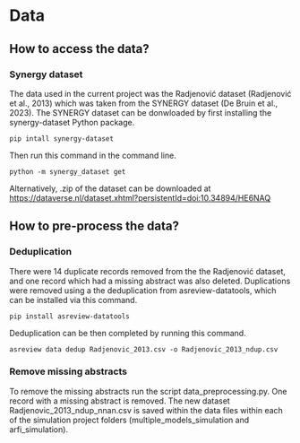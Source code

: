 # Data 

## How to access the data?

### Synergy dataset
The data used in the current project was the Radjenović dataset (Radjenović et al., 2013) which was taken from the SYNERGY dataset (De Bruin et al., 2023). The SYNERGY dataset can be donwloaded by first installing the synergy-dataset Python package.

````batch
pip intall synergy-dataset
````

Then run this command in the command line.

````batch
python -m synergy_dataset get 
````

Alternatively, .zip of the dataset can be downloaded at https://dataverse.nl/dataset.xhtml?persistentId=doi:10.34894/HE6NAQ

## How to pre-process the data?

### Deduplication
There were 14 duplicate records removed from the the Radjenović dataset, and one record which had a missing abstract was also deleted. Duplications were removed using a the deduplication from asreview-datatools, which can be installed via this command. 

````batch
pip install asreview-datatools
````

Deduplication can be then completed by running this command.

````batch
asreview data dedup Radjenovic_2013.csv -o Radjenovic_2013_ndup.csv
````

### Remove missing abstracts 

To remove the missing abstracts run the script data_preprocessing.py. One record with a missing abstract is removed. The new dataset Radjenovic_2013_ndup_nnan.csv is saved within the data files within each of the simulation project folders (multiple_models_simulation and arfi_simulation). 
